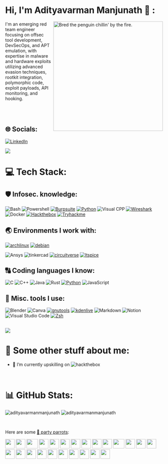 # Hi, I'm Adityavarman Manjunath 👋 :

<img align="right" alt="Bred the penguin chillin' by the fire." width="350" src="https://raw.githubusercontent.com/cszach/cszach/master/img/Fire.gif" />

I'm an emerging red team engineer focusing on offsec tool development, DevSecOps, and APT emulation, with expertise in malware and hardware exploits utilizing advanced evasion techniques, rootkit integration, polymorphic code, exploit payloads, API monitoring, and hooking.

<br/>
<br/>

## 🌐 Socials:
[![LinkedIn](https://img.shields.io/badge/LinkedIn-%230077B5.svg?logo=linkedin&logoColor=white)](https://www.linkedin.com/in/adityavarman-manjunath)
<br/>

<img src="https://user-images.githubusercontent.com/73097560/115834477-dbab4500-a447-11eb-908a-139a6edaec5c.gif"> 

# 💻 Tech Stack:

## 🛡️ Infosec. knowledge:
![Bash](https://img.shields.io/badge/Bash-4EAA25?logo=gnubash&logoColor=white&style=for-the-badge)
![Powershell](https://img.shields.io/badge/POWERSHELL-blue?style=flat&logo=powershell&logoColor=white)
[![Burpsuite](https://img.shields.io/badge/burpsuite-black?style=for-the-badge&logo=portswigger&link=https://portswigger.net/burp)](https://portswigger.net/burp)
[![Python](https://img.shields.io/badge/python-darkblue?style=for-the-badge&logo=python&logoColor=yellow&link=https://www.python.org)](https://www.python.org)
![Visual CPP](https://img.shields.io/badge/Visual%20C++-black?style=flat&logo=visualstudio&logoColor=violet)
[![Wireshark](https://img.shields.io/badge/wireshark-white?style=for-the-badge&logo=wireshark&logoColor=blue&link=https://www.wireshark.org)](https://www.wireshark.org)
![Docker](https://img.shields.io/badge/Docker-white?style=for-the-badge&logo=docker&logoColor=blue)
[![Hackthebox](https://img.shields.io/badge/hackthebox-black?style=for-the-badge&logo=hackthebox&logoColor=neongreen&link=https://app.hackthebox.com/)](https://app.hackthebox.com/)
[![Tryhackme](https://img.shields.io/badge/tryhackme-black?style=for-the-badge&logo=tryhackme&logoColor=white&link=https://tryhackme.com)](https://tryhackme.com)

## 🌏 Environments I work with:
[![archlinux](https://img.shields.io/badge/archlinux-gray?style=for-the-badge&logo=archlinux&link=https://wiki.archlinux.org/title/User:Adi-mj)](https://wiki.archlinux.org/title/User:Adi-mj)
[![debian](https://img.shields.io/badge/debian-white?style=for-the-badge&logo=debian&logoColor=red&link=https://www.debian.org)](https://www.debian.org)
<!--![fedora](https://img.shields.io/badge/fedora-white?style=for-the-badge&logo=fedora)-->
<!--![opensuse](https://img.shields.io/badge/opensuse-white?style=for-the-badge&logo=opensuse)-->
<!--![unity](https://img.shields.io/badge/unity-black?style=for-the-badge&logo=unity&logoColor=white) -->
![Ansys](https://img.shields.io/badge/Ansys-white?style=for-the-badge&logo=ansys)
![tinkercad](https://img.shields.io/badge/tinkercad-red?style=for-the-badge&logo=tinkercad)
[![circuitverse](https://img.shields.io/badge/circuitverse-green?style=for-the-badge&logo=circuitverse&logoColor=white&link=https://circuitverse.org/users/33793)](https://circuitverse.org/users/33793)
[![ltspice](https://img.shields.io/badge/ltspice-grey?style=for-the-badge&logo=ltspice&logoColor=red&link=https://circuitverse.org/users/33793)](https://circuitverse.org/users/33793)

## 🔠 Coding languages I know:
![C](https://img.shields.io/badge/C-A8B9CC?logo=c&logoColor=white&style=for-the-badge)
![C++](https://img.shields.io/badge/C++-00599C?logo=cplusplus&logoColor=white&style=for-the-badge)
![Java](https://img.shields.io/badge/Java-F8981D?logo=java&logoColor=white&style=for-the-badge)
![Rust](https://img.shields.io/badge/-RUST-informational?logo=rust&style=for-the-badge&logoColor=000000&color=e01b24&labelColor=ffffff)
[![Python](https://img.shields.io/badge/python-darkblue?style=for-the-badge&logo=python&logoColor=yellow&link=https://www.python.org)](https://www.python.org)
![JavaScript](https://img.shields.io/badge/JavaScript-F7DF1E?logo=javascript&logoColor=black&style=for-the-badge)

## 🧰 Misc. tools I use:
![Blender](https://img.shields.io/badge/blender-%23F5792A.svg?style=for-the-badge&logo=blender&logoColor=white)
![Canva](https://img.shields.io/badge/Canva-%2300C4CC.svg?style=for-the-badge&logo=Canva&logoColor=white) 
[![gnutools](https://img.shields.io/badge/gnutools-white?style=for-the-badge&logo=gnu&logoColor=black&link=https://www.debian.org)](https://www.debian.org)
[![kdenlive](https://img.shields.io/badge/kdenlive-white?style=for-the-badge&logo=kdenlive&logoColor=blue&link=https://kdenlive.org/en/)](https://kdenlive.org/en/)
![Markdown](https://img.shields.io/badge/markdown-%23000000.svg?style=for-the-badge&logo=markdown&logoColor=white) 
![Notion](https://img.shields.io/badge/Notion-%23000000.svg?style=for-the-badge&logo=notion&logoColor=white)
![Visual Studio Code](https://img.shields.io/badge/VSCode-007ACC?logo=visualstudiocode&logoColor=white&style=for-the-badge)
[![Zsh](https://img.shields.io/badge/Zsh-f15a24?style=for-the-badge)](https://ohmyz.sh)

<br/>

<img src="https://user-images.githubusercontent.com/73097560/115834477-dbab4500-a447-11eb-908a-139a6edaec5c.gif"> 

# 💫 Some other stuff about me:
  - 🔭 I’m currently upskilling on ![hackthebox](https://img.shields.io/badge/hackthebox-black?style=flat-square&logo=hackthebox&logoColor=neongreen)

<br>

# 📊 GitHub Stats: 
<p> 
  <img src="https://github-readme-stats.vercel.app/api?username=adi-mj&theme=dark&hide_border=false&include_all_commits=true&count_private=true" alt="adityavarmanmanjunath" />
  <img src="https://github-readme-streak-stats.herokuapp.com/?user=adi-mj&theme=dark&hide_border=false" alt="adityavarmanmanjunath" />
</p>

<br/>

Here are some [🦜 party parrots](https://cultofthepartyparrot.com):

<div>
    <img src="https://cultofthepartyparrot.com/parrots/hd/githubparrot.gif" width="30" height="30"/>
    <img src="https://cultofthepartyparrot.com/flags/hd/indiaparrot.gif" width="30" height="30"/>
    <img src="https://cultofthepartyparrot.com/parrots/asyncparrot.gif" width="36" height="30"/>
    <img src="https://cultofthepartyparrot.com/parrots/hd/exceptionallyfastparrot.gif" width="30" height="30"/>
    <img src="https://cultofthepartyparrot.com/parrots/hd/60fpsparrot.gif" width="30" height="30"/>
    <img src="https://cultofthepartyparrot.com/parrots/hd/jumpingparrot.gif" width="30" height="30"/>
    <img src="https://cultofthepartyparrot.com/parrots/hd/opensourceparrot.gif" width="30" height="30"/>
    <img src="https://cultofthepartyparrot.com/parrots/hd/dealwithitnowparrot.gif" width="30" height="30"/>
    <img src="https://cultofthepartyparrot.com/parrots/hd/hypnoparrotlight.gif" width="30" height="30"/>
    <img src="https://cultofthepartyparrot.com/parrots/databaseparrot.gif" width="30" height="30"/>
    <img src="https://cultofthepartyparrot.com/parrots/fixparrot.gif" width="36" height="30"/>
    <img src="https://cultofthepartyparrot.com/parrots/hd/laptop_parrot.gif" width="30" height="30"/>
    <img src="https://cultofthepartyparrot.com/parrots/hd/spinningparrot.gif" width="30" height="30"/>
    <img src="https://cultofthepartyparrot.com/parrots/hd/levitationparrot.gif" width="30" height="30"/>
    <img src="https://cultofthepartyparrot.com/parrots/hd/meldparrot.gif" width="30" height="30"/>
    <img src="https://cultofthepartyparrot.com/parrots/slomoparrot.gif" width="30" height="30"/>
    <img src="https://cultofthepartyparrot.com/parrots/hd/moonwalkingparrot.gif" width="30" height="30"/>
    <img src="https://cultofthepartyparrot.com/parrots/hd/stableparrot.gif" width="30" height="30"/>
    <img src="https://cultofthepartyparrot.com/parrots/hd/scienceparrot.gif" width="30" height="30"/>
    <img src="https://cultofthepartyparrot.com/parrots/hd/pirateparrot.gif" width="30" height="30"/>
    <img src="https://cultofthepartyparrot.com/parrots/hd/footballparrot.gif" width="30" height="30"/>
    <img src="https://cultofthepartyparrot.com/parrots/hd/illuminatiparrot.gif" width="30" height="30"/>
    <img src="https://cultofthepartyparrot.com/parrots/hd/hypnoparrotdark.gif" width="30" height="30"/>
    <img src="https://cultofthepartyparrot.com/parrots/hd/mustacheparrot.gif" width="30" height="30"/>
</div>